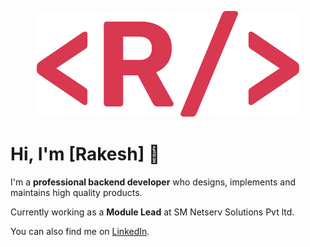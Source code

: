 <p align="center">
  <a href="#" target="_blank">
    <img src="./logo.svg" width="420">
  </a>
</p>

# Hi, I'm [Rakesh] 👋

I'm a **professional backend developer** who designs, implements and maintains high quality products.

Currently working as a **Module Lead** at SM Netserv Solutions Pvt ltd.

You can also find me on [LinkedIn](https://www.linkedin.com/in/rakesh-v-r).
